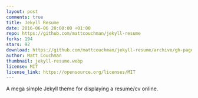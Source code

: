 ```yaml
---
layout: post
comments: true
title: Jekyll Resume
date: 2016-06-06 20:00:00 +01:00
repo: https://github.com/mattcouchman/jekyll-resume
forks: 194
stars: 92
download: https://github.com/mattcouchman/jekyll-resume/archive/gh-pages.zip
author: Matt Couchman
thumbnail: jekyll-resume.webp
license: MIT
license_link: https://opensource.org/licenses/MIT
---
```


A mega simple Jekyll theme for displaying a resume/cv online.

